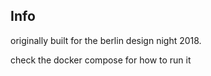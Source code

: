 ## Info

originally built for the berlin design night 2018.

check the docker compose for how to run it